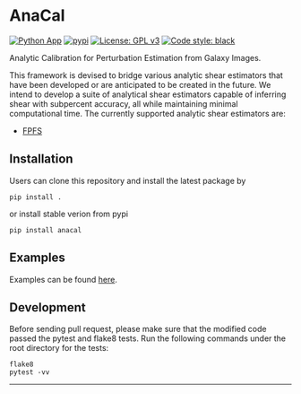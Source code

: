 # AnaCal
[![Python App](https://github.com/mr-superonion/AnaCal/actions/workflows/python-app.yml/badge.svg)](https://github.com/mr-superonion/AnaCal/actions/workflows/python-app.yml)
[![pypi](https://github.com/mr-superonion/AnaCal/actions/workflows/pypi.yml/badge.svg)](https://pypi.org/project/anacal/)
[![License: GPL v3](https://img.shields.io/badge/License-GPLv3-blue.svg)](https://www.gnu.org/licenses/gpl-3.0)
[![Code style: black](https://img.shields.io/badge/code%20style-black-000000.svg)](https://github.com/psf/black)

Analytic Calibration for Perturbation Estimation from Galaxy Images.

This framework is devised to bridge various analytic shear estimators that have
been developed or are anticipated to be created in the future. We intend to
develop a suite of analytical shear estimators capable of inferring shear with
subpercent accuracy, all while maintaining minimal computational time. The
currently supported analytic shear estimators are:
+ [FPFS](https://github.com/mr-superonion/FPFS)

## Installation
Users can clone this repository and install the latest package by
```
pip install .
```
or install stable verion from pypi
```
pip install anacal
```

## Examples
Examples can be found [here](./docs/examples).

## Development

Before sending pull request, please make sure that the modified code passed the
pytest and flake8 tests. Run the following commands under the root directory
for the tests:

```shell
flake8
pytest -vv
```

----
